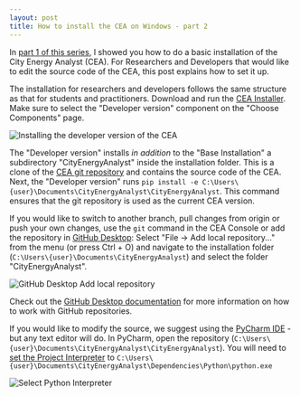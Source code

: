 ```yaml
---
layout: post
title: How to install the CEA on Windows - part 2
---
```


In [part 1 of this series](/installing-cea-on-windows-part-1), I showed you how to do a basic installation of the City Energy Analyst (CEA). For Researchers and Developers that would like to edit the source code of the CEA,
this post explains how to set it up.


The installation for researchers and developers follows the same structure as that for students and practitioners. Download and run the [CEA Installer](https://cityenergyanalyst.com/tryit). Make sure to select the "Developer version" component on the "Choose Components" page.

![Installing the developer version of the CEA]({{site.url}}/images/2019-05-15-installing-cea-on-windows/cea-developer-installation.gif)


The "Developer version" installs _in addition_ to the "Base Installation" a subdirectory "CityEnergyAnalyst" inside the installation folder. This is a clone of the [CEA git repository](https://github.com/architecture-building-systems/CityEnergyAnalyst) and contains the source code of the CEA. Next, the "Developer version" runs `pip install -e C:\Users\{user}\Documents\CityEnergyAnalyst\CityEnergyAnalyst`. This command ensures that the git repository is used as the current CEA version.

If you would like to switch to another branch, pull changes from origin or push your own changes, use the `git` command in the CEA Console or add the repository in [GitHub Desktop](https://desktop.github.com/): Select "File -> Add local repository..." from the menu (or press Ctrl + O) and navigate to the installation folder (`C:\Users\{user}\Documents\CityEnergyAnalyst`) and select the folder "CityEnergyAnalyst".

![GitHub Desktop Add local repository]({{site.url}}/images/2019-05-15-installing-cea-on-windows/github-desktop-add-local-repository.png)

Check out the [GitHub Desktop documentation](https://help.github.com/en/desktop) for more information on how to work with GitHub repositories.

If you would like to modify the source, we suggest using the [PyCharm IDE](https://www.jetbrains.com/pycharm/) - but any text editor will do. In PyCharm, open the repository (`C:\Users\{user}\Documents\CityEnergyAnalyst\CityEnergyAnalyst`). You will need to [set the Project Interpreter](https://www.jetbrains.com/help/pycharm/configuring-python-interpreter.html#add-existing-interpreter) to `C:\Users\{user}\Documents\CityEnergyAnalyst\Dependencies\Python\python.exe`

![Select Python Interpreter]({{site.url}}/images/2019-05-15-installing-cea-on-windows/select-python-interpreter.png)


